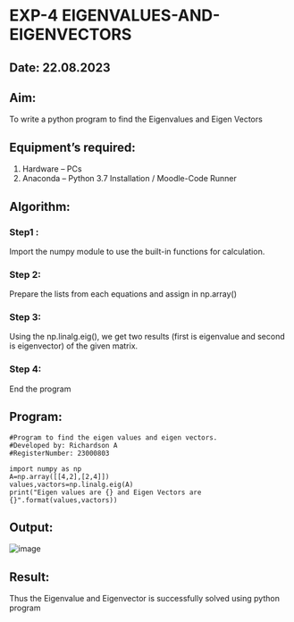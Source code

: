# EXP-4 EIGENVALUES-AND-EIGENVECTORS
## Date: 22.08.2023
## Aim:
To write a python program to find the Eigenvalues and Eigen Vectors
## Equipment’s required:
1. 	Hardware – PCs
2. 	Anaconda – Python 3.7 Installation / Moodle-Code Runner
## Algorithm:
### Step1 : 
Import the numpy module to use the built-in functions for calculation.
### Step 2: 
Prepare the lists from each equations and assign in np.array()
### Step 3: 
Using the np.linalg.eig(),  we get two results (first is eigenvalue and second is eigenvector) of the given matrix.
### Step 4: 
End the program

## Program:
```
#Program to find the eigen values and eigen vectors.
#Developed by: Richardson A
#RegisterNumber: 23000803

import numpy as np
A=np.array([[4,2],[2,4]])
values,vactors=np.linalg.eig(A)
print("Eigen values are {} and Eigen Vectors are {}".format(values,vactors))
```

## Output:

![image](https://github.com/Richard01072002/EIGENVALUES-AND-EIGENVECTORS/assets/141472248/b2a57643-07ff-47d5-a146-e434c36b0df9)


## Result:
Thus the Eigenvalue and Eigenvector is successfully solved using python program
